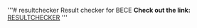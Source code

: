 '''# resultchecker
Result checker for BECE
**Check out the link:** 
[RESULTCHECKER](https://kadunabeceresultapp.herokuapp.com/)
'''
